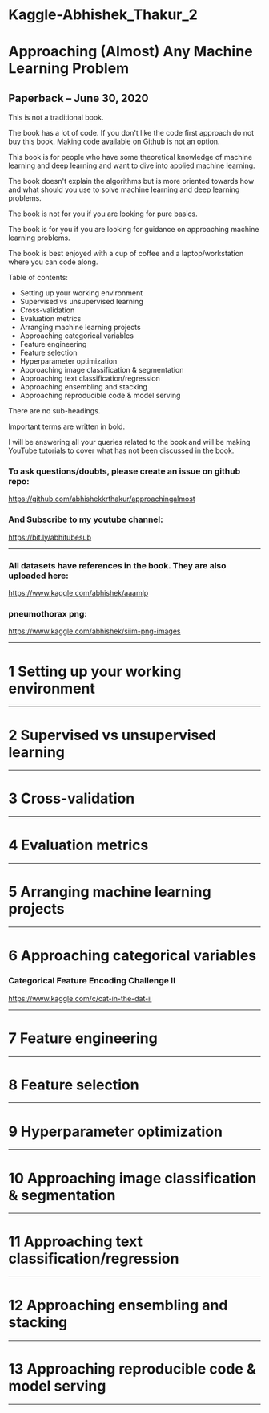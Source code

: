# Kaggle-Abhishek_Thakur_2
# Approaching (Almost) Any Machine Learning Problem

## Paperback – June 30, 2020

This is not a traditional book.

The book has a lot of code. If you don't like the code first approach do not buy this book. Making code available on Github is not an option.

This book is for people who have some theoretical knowledge of machine learning and deep learning and want to dive into applied machine learning. 

The book doesn't explain the algorithms but is more oriented towards how and what should you use to solve machine learning and deep learning problems. 

The book is not for you if you are looking for pure basics. 

The book is for you if you are looking for guidance on approaching machine learning problems. 

The book is best enjoyed with a cup of coffee and a laptop/workstation where you can code along.

Table of contents:
- Setting up your working environment
- Supervised vs unsupervised learning
- Cross-validation
- Evaluation metrics
- Arranging machine learning projects
- Approaching categorical variables
- Feature engineering
- Feature selection
- Hyperparameter optimization
- Approaching image classification & segmentation
- Approaching text classification/regression
- Approaching ensembling and stacking
- Approaching reproducible code & model serving

There are no sub-headings. 

Important terms are written in bold.

I will be answering all your queries related to the book and will be making YouTube tutorials to cover what has not been discussed in the book. 

### To ask questions/doubts, please create an issue on github repo: 
https://github.com/abhishekkrthakur/approachingalmost

### And Subscribe to my youtube channel: 
https://bit.ly/abhitubesub

-------

### All datasets have references in the book. They are also uploaded here: 
https://www.kaggle.com/abhishek/aaamlp

### pneumothorax png: 
https://www.kaggle.com/abhishek/siim-png-images

-------

# 1 Setting up your working environment

-------

# 2 Supervised vs unsupervised learning

-------

# 3 Cross-validation

-------

# 4 Evaluation metrics

-------

# 5 Arranging machine learning projects

-------

# 6 Approaching categorical variables


### Categorical Feature Encoding Challenge II
https://www.kaggle.com/c/cat-in-the-dat-ii

-------

# 7 Feature engineering

-------

# 8 Feature selection

-------

# 9 Hyperparameter optimization

-------

# 10 Approaching image classification & segmentation

-------

# 11 Approaching text classification/regression

-------

# 12 Approaching ensembling and stacking

-------

# 13 Approaching reproducible code & model serving

-------





